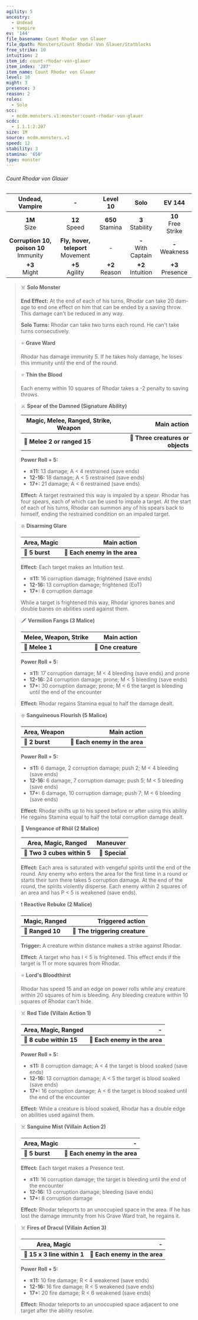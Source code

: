 ```yaml
---
agility: 5
ancestry:
  - Undead
  - Vampire
ev: '144'
file_basename: Count Rhodar von Glauer
file_dpath: Monsters/Count Rhodar Von Glauer/Statblocks
free_strike: 10
intuition: 2
item_id: count-rhodar-von-glauer
item_index: '287'
item_name: Count Rhodar von Glauer
level: 10
might: 3
presence: 3
reason: 2
roles:
  - Solo
scc:
  - mcdm.monsters.v1:monster:count-rhodar-von-glauer
scdc:
  - 1.1.1:2:287
size: 1M
source: mcdm.monsters.v1
speed: 12
stability: 3
stamina: '650'
type: monster
---
```


###### Count Rhodar von Glauer

|              Undead, Vampire               |                   -                    |       Level 10       |          Solo           |         EV 144          |
| :----------------------------------------: | :------------------------------------: | :------------------: | :---------------------: | :---------------------: |
|              **1M**<br/> Size              |           **12**<br/> Speed            | **650**<br/> Stamina |  **3**<br/> Stability   | **10**<br/> Free Strike |
| **Corruption 10, poison 10**<br/> Immunity | **Fly, hover, teleport**<br/> Movement |          -           | **-**<br/> With Captain |   **-**<br/> Weakness   |
|             **+3**<br/> Might              |          **+5**<br/> Agility           |  **+2**<br/> Reason  |  **+2**<br/> Intuition  |  **+3**<br/> Presence   |

<!-- -->
> ☠️ **Solo Monster**
>
> **End Effect:** At the end of each of his turns, Rhodar can take 20 dam- age to end one effect on him that can be ended by a saving throw. This damage can't be reduced in any way.
>
> **Solo Turns:** Rhodar can take two turns each round. He can't take turns consecutively.

<!-- -->
> ⭐️ **Grave Ward**
>
> Rhodar has damage immunity 5. If he takes holy damage, he loses this immunity until the end of the round.

<!-- -->
> ⭐️ **Thin the Blood**
>
> Each enemy within 10 squares of Rhodar takes a -2 penalty to saving throws.

<!-- -->
> ⚔️ **Spear of the Damned (Signature Ability)**
>
> | **Magic, Melee, Ranged, Strike, Weapon** |                   **Main action** |
> | ---------------------------------------- | --------------------------------: |
> | **📏 Melee 2 or ranged 15**              | **🎯 Three creatures or objects** |
>
> **Power Roll + 5:**
>
> - **≤11:** 13 damage; A < 4 restrained (save ends)
> - **12-16:** 18 damage; A < 5 restrained (save ends)
> - **17+:** 21 damage; A < 6 restrained (save ends)
>
> **Effect:** A target restrained this way is impaled by a spear. Rhodar has four spears, each of which can be used to impale a target. At the start of each of his turns, Rhodar can summon any of his spears back to himself, ending the restrained condition on an impaled target.

<!-- -->
> ❇️ **Disarming Glare**
>
> | **Area, Magic** |               **Main action** |
> | --------------- | ----------------------------: |
> | **📏 5 burst**  | **🎯 Each enemy in the area** |
>
> **Effect:** Each target makes an Intuition test.
>
> - **≤11:** 16 corruption damage; frightened (save ends)
> - **12-16:** 13 corruption damage; frightened (EoT)
> - **17+:** 8 corruption damage
>
> While a target is frightened this way, Rhodar ignores banes and double banes on abilities used against them.

<!-- -->
> 🗡 **Vermilion Fangs (3 Malice)**
>
> | **Melee, Weapon, Strike** |     **Main action** |
> | ------------------------- | ------------------: |
> | **📏 Melee 1**            | **🎯 One creature** |
>
> **Power Roll + 5:**
>
> - **≤11:** 17 corruption damage; M < 4 bleeding (save ends) and prone
> - **12-16:** 24 corruption damage; prone; M < 5 bleeding (save ends)
> - **17+:** 30 corruption damage; prone; M < 6 the target is bleeding until the end of the encounter
>
> **Effect:** Rhodar regains Stamina equal to half the damage dealt.

<!-- -->
> ❇️ **Sanguineous Flourish (5 Malice)**
>
> | **Area, Weapon** |               **Main action** |
> | ---------------- | ----------------------------: |
> | **📏 2 burst**   | **🎯 Each enemy in the area** |
>
> **Power Roll + 5:**
>
> - **≤11:** 6 damage, 2 corruption damage; push 2; M < 4 bleeding (save ends)
> - **12-16:** 6 damage, 7 corruption damage; push 5; M < 5 bleeding (save ends)
> - **17+:** 6 damage, 10 corruption damage; push 7; M < 6 bleeding (save ends)
>
> **Effect:** Rhodar shifts up to his speed before or after using this ability He regains Stamina equal to half the total corruption damage dealt.

<!-- -->
> 🔳 **Vengeance of Rhöl (2 Malice)**
>
> | **Area, Magic, Ranged**     |   **Maneuver** |
> | --------------------------- | -------------: |
> | **📏 Two 3 cubes within 5** | **🎯 Special** |
>
> **Effect:** Each area is saturated with vengeful spirits until the end of the round. Any enemy who enters the area for the first time in a round or starts their turn there takes 5 corruption damage. At the end of the round, the spirits violently disperse. Each enemy within 2 squares of an area and has P < 5 is weakened (save ends).

<!-- -->
> ❗️ **Reactive Rebuke (2 Malice)**
>
> | **Magic, Ranged** |           **Triggered action** |
> | ----------------- | -----------------------------: |
> | **📏 Ranged 10**  | **🎯 The triggering creature** |
>
> **Trigger:** A creature within distance makes a strike against Rhodar.
>
> **Effect:** A target who has I < 5 is frightened. This effect ends if the target is 11 or more squares from Rhodar.

<!-- -->
> ⭐️ **Lord's Bloodthirst**
>
> Rhodar has speed 15 and an edge on power rolls while any creature within 20 squares of him is bleeding. Any bleeding creature within 10 squares of Rhodar can't hide.

<!-- -->
> ☠️ **Red Tide (Villain Action 1)**
>
> | **Area, Magic, Ranged** |                         **-** |
> | ----------------------- | ----------------------------: |
> | **📏 8 cube within 15** | **🎯 Each enemy in the area** |
>
> **Power Roll + 5:**
>
> - **≤11:** 8 corruption damage; A < 4 the target is blood soaked (save ends)
> - **12-16:** 13 corruption damage; A < 5 the target is blood soaked (save ends)
> - **17+:** 16 corruption damage; A < 6 the target is blood soaked until the end of the encounter
>
> **Effect:** While a creature is blood soaked, Rhodar has a double edge on abilities used against them.

<!-- -->
> ☠️ **Sanguine Mist (Villain Action 2)**
>
> | **Area, Magic** |                         **-** |
> | --------------- | ----------------------------: |
> | **📏 5 burst**  | **🎯 Each enemy in the area** |
>
> **Effect:** Each target makes a Presence test.
>
> - **≤11:** 16 corruption damage; the target is bleeding until the end of the encounter
> - **12-16:** 13 corruption damage; bleeding (save ends)
> - **17+:** 8 corruption damage
>
> **Effect:** Rhodar teleports to an unoccupied space in the area. If he has lost the damage immunity from his Grave Ward trait, he regains it.

<!-- -->
> ☠️ **Fires of Dracul (Villain Action 3)**
>
> | **Area, Magic**             |                         **-** |
> | --------------------------- | ----------------------------: |
> | **📏 15 x 3 line within 1** | **🎯 Each enemy in the area** |
>
> **Power Roll + 5:**
>
> - **≤11:** 10 fire damage; R < 4 weakened (save ends)
> - **12-16:** 16 fire damage; R < 5 weakened (save ends)
> - **17+:** 20 fire damage; R < 6 weakened (save ends)
>
> **Effect:** Rhodar teleports to an unoccupied space adjacent to one target after the ability resolve.
